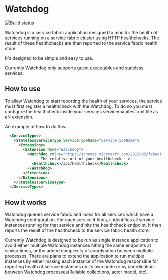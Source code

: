 # Watchdog

[![Build status](https://ci.appveyor.com/api/projects/status/4yquw4ajb2he1a52/branch/master?svg=true)](https://ci.appveyor.com/project/alastairgould/watchdog/branch/master)

Watchdog is a service fabric application designed to monitor the health of services running on a service fabric cluster 
using HTTP healthchecks. The result of these healthchecks are then reported to the service fabric health store.

It's designed to be simple and easy to use.

Currently Watchdog only supports guest executables and stateless services.

## How to use

To allow Watchdog to start reporting the health of your services, the service must first register a healthcheck with the Watchdog. To do so you must configure the healthcheck inside your services servicemanifest.xml file as aN extension.

An example of how to do this:

```xml
  <ServiceTypes>
    <StatelessServiceType ServiceTypeName="ServiceTypeName">
      <Extensions>
        <Extension Name="Watchdog">
          <Watchdog xmlns="http://schemas.microsoft.com/2015/03/fabact-no-schema">
            !-- The relative url of your healthcheck -->
            <Healthcheck>/api/healthcheck</Healthcheck>
          </Watchdog>
        </Extension>
      </Extensions>
    </StatelessServiceType>
  </ServiceTypes>
```

## How it works 

Watchdog queries service fabric and looks for all services which have a Watchdog configuration. For each service it finds, 
it identifies all service instances running for that service and hits the healthcheck endpoint. It then reports the result of the 
healthcheck to the service fabric health store.

Currently Watchdog is designed to be run as single instance application to avoid either multiple Watchdog instances hitting
the same endpoints at similar times, or the added complexity of coordination between multiple processes. There are 
plans to extend the application to run  multiple instances by either making each instance of the Watchdog responsible 
for reporting health of service instances on its own node or by coordination between Watchdog 
processes(Reliable collections, actor model, etc).
